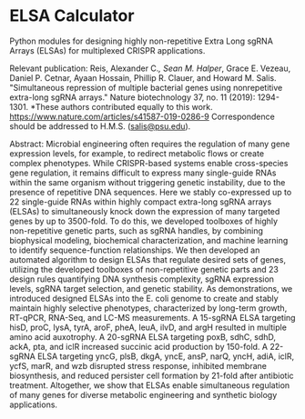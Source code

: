 # ELSA Calculator
Python modules for designing highly non-repetitive Extra Long sgRNA Arrays (ELSAs) for multiplexed CRISPR applications.

Relevant publication: Reis, Alexander C.*, Sean M. Halper*, Grace E. Vezeau, Daniel P. Cetnar, Ayaan Hossain, Phillip R. Clauer, and Howard M. Salis. "Simultaneous repression of multiple bacterial genes using nonrepetitive extra-long sgRNA arrays." Nature biotechnology 37, no. 11 (2019): 1294-1301.
*These authors contributed equally to this work.
https://www.nature.com/articles/s41587-019-0286-9
Correspondence should be addressed to H.M.S. (salis@psu.edu).

Abstract:
Microbial engineering often requires the regulation of many gene expression levels, for example, to redirect metabolic flows or create complex phenotypes. While CRISPR-based systems enable cross-species gene regulation, it remains difficult to express many single-guide RNAs within the same organism without triggering genetic instability, due to the presence of repetitive DNA sequences. Here we stably co-expressed up to 22 single-guide RNAs within highly compact extra-long sgRNA arrays (ELSAs) to simultaneously knock down the expression of many targeted genes by up to 3500-fold. To do this, we developed toolboxes of highly non-repetitive genetic parts, such as sgRNA handles, by combining biophysical modeling, biochemical characterization, and machine learning to identify sequence-function relationships. We then developed an automated algorithm to design ELSAs that regulate desired sets of genes, utilizing the developed toolboxes of non-repetitive genetic parts and 23 design rules quantifying DNA synthesis complexity, sgRNA expression levels, sgRNA target selection, and genetic stability. As demonstrations, we introduced designed ELSAs into the E. coli genome to create and stably maintain highly selective phenotypes, characterized by long-term growth, RT-qPCR, RNA-Seq, and LC-MS measurements. A 15-sgRNA ELSA targeting hisD, proC, lysA, tyrA, aroF, pheA, leuA, ilvD, and argH resulted in multiple amino acid auxotrophy. A 20-sgRNA ELSA targeting poxB, sdhC, sdhD, ackA, pta, and iclR increased succinic acid production by 150-fold. A 22-sgRNA ELSA targeting yncG, plsB, dkgA, yncE, ansP, narQ, yncH, adiA, iclR, ycfS, marR, and wzb disrupted stress response, inhibited membrane biosynthesis, and reduced persister cell formation by 21-fold after antibiotic treatment. Altogether, we show that ELSAs enable simultaneous regulation of many genes for diverse metabolic engineering and synthetic biology applications.
